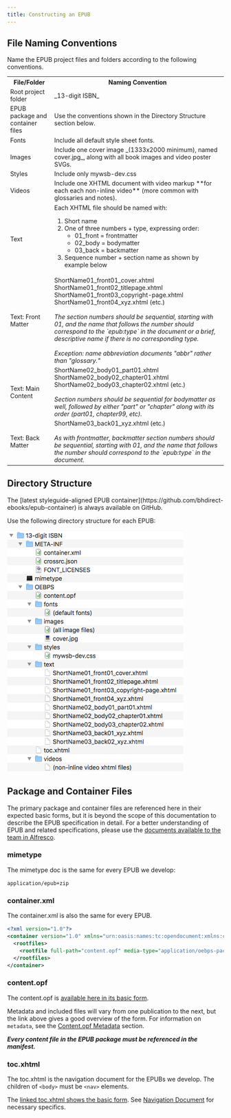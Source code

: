 ```yaml
---
title: Constructing an EPUB
---
```


## File Naming Conventions

Name the EPUB project files and folders according to the following conventions.

<table><tr><th>File/Folder</th><th>Naming Convention</th></tr><tr><td>Root project folder</td><td>_13-digit ISBN_</td></tr><tr><td>EPUB package and container files</td><td>Use the conventions shown in the Directory Structure section below.</td></tr><tr><td>Fonts</td><td>Include all default style sheet fonts.</td></tr><tr><td>Images</td><td>Include one cover image _(1333x2000 minimum), named cover.jpg_, along with all book images and video poster SVGs.</td></tr><tr><td>Styles</td><td>Include only mywsb-dev.css</td></tr><tr><td>Videos</td><td>Include one XHTML document with video markup **for each each non-inline video** (more common with glossaries and notes).</td></tr><tr><td>Text</td><td>Each XHTML file should be named with:<ol><li>Short name</li><li>One of three numbers + type, expressing order:<ul><li>01_front = frontmatter</li><li>02_body = bodymatter</li><li>03_back = backmatter</li></ul></li><li>Sequence number + section name as shown by example below</li></ol></td></tr><tr><td>Text: Front Matter</td><td>ShortName01_front01_cover.xhtml<br />ShortName01_front02_titlepage.xhtml<br />ShortName01_front03_copyright-page.xhtml<br />ShortName01_front04_xyz.xhtml (etc.)<br /><br /><em>The section numbers should be sequential, starting with 01, and the name that follows the number should correspond to the `epub:type` in the document or a brief, descriptive name if there is no corresponding type.</em><br /><br /><em>Exception: name abbreviation documents "abbr" rather than "glossary."</em></td></tr><tr><td>Text: Main Content</td><td>ShortName02_body01_part01.xhtml<br />ShortName02_body02_chapter01.xhtml<br />ShortName02_body03_chapter02.xhtml (etc.)<br /><br /><em>Section numbers should be sequential for bodymatter as well, followed by either "part" or "chapter" along with its order (part01, chapter99, etc).</em></td></tr><tr><td>Text: Back Matter</td><td>ShortName03_back01_xyz.xhtml (etc.)<br /><br /><em>As with frontmatter, backmatter section numbers should be sequential, starting with 01, and the name that follows the number should correspond to the `epub:type` in the document.</em></td></tr></table>

## Directory Structure

<aside class="notice">The [latest styleguide-aligned EPUB container](https://github.com/bhdirect-ebooks/epub-container) is always available on GitHub.</aside>

Use the following directory structure for each EPUB:

![Screen shot of the correct directory structure.](../assets/images/dir-struct.png)

## Package and Container Files

The primary package and container files are referenced here in their expected basic forms, but it is beyond the scope of this documentation to describe the EPUB specification in detail. For a better understanding of EPUB and related specifications, please use the [documents available to the team in Alfresco](https://cms.lifeway.com/share/page/site/bh-academic/folder-details?nodeRef=workspace://SpacesStore/72fd3c44-683e-4532-974e-458e8c87f0ca).

### mimetype

The mimetype doc is the same for every EPUB we develop:

```plain
application/epub+zip
```

### container.xml

The container.xml is also the same for every EPUB.

```xml
<?xml version="1.0"?>
<container version="1.0" xmlns="urn:oasis:names:tc:opendocument:xmlns:container">
  <rootfiles>
    <rootfile full-path="content.opf" media-type="application/oebps-package+xml"/>
  </rootfiles>
</container>
```

### content.opf

The content.opf is [available here in its basic form](https://github.com/bhdirect-ebooks/epub-container/blob/master/OEBPS/content.opf).

Metadata and included files will vary from one publication to the next, but the link above gives a good overview of the form. For information on `metadata`, see the [Content.opf Metadata](opf_format.html#OPF-Metadata) section.

***Every content file in the EPUB package must be referenced in the manifest.***

### toc.xhtml

The toc.xhtml is the navigation document for the EPUBs we develop. The children of `<body>` must be `<nav>` elements.

The [linked toc.xhtml shows the basic form](https://github.com/bhdirect-ebooks/epub-container/blob/master/OEBPS/toc.xhtml). See [Navigation Document](navigation.html#Navigation-Document) for necessary specifics.
